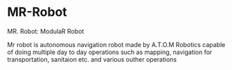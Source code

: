 # MR-Robot
MR. Robot: ModulaR Robot

Mr robot is autonomous navigation robot made by A.T.O.M Robotics capable of doing multiple day to day operations such as mapping, navigation for 
transportation, sanitaion etc. and various outher operations 

